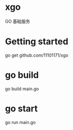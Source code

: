 # xgo
GO 基础服务

# Getting started
go get github.com/11101171/xgo

# go build
go build main.go

# go start
go run main.go
